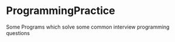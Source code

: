 ProgrammingPractice
===================

Some Programs which solve some common interview programming questions
